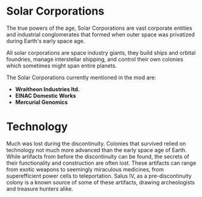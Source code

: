 # Solar Corporations
The true powers of the age, Solar Corporations are vast corporate entities and industrial conglomerates that formed when outer space was privatized during Earth's early space age. 

All solar corporations are space industry giants, they build ships and orbital foundries, manage interstellar shipping, and control their own colonies which sometimes might span entire planets. 

The Solar Corporations currently mentioned in the mod are:
* **Wraitheon Industries ltd.** 
* **EINAC Domestic Works**
* **Mercurial Genomics** 


# Technology
Much was lost during the discontinuity. Colonies that survived relied on technology not much more advanced than the early space age of Earth. While artifacts from before the discontinuity can be found, the secrets of their functionality and construction are often lost. These artifacts can range from exotic weapons to seemingly miraculous medicines, from superefficient power cells to teleportation. Salus IV, as a pre-discontinuity colony is a known source of some of these artifacts, drawing archeologists and treasure hunters alike.